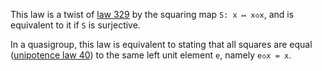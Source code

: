This law is a twist of [law 329](https://teorth.github.io/equational_theories/implications/?329) by the squaring map `S: x ↦ x◇x`, and is equivalent to it if `S` is surjective.

In a quasigroup, this law is equivalent to stating that all squares are equal ([unipotence law 40](https://teorth.github.io/equational_theories/implications/?40)) to the same left unit element `e`, namely `e◇x = x`.
